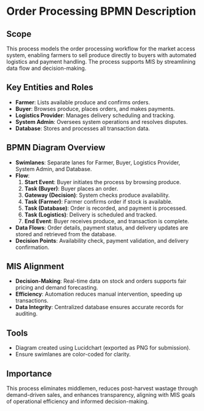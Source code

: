 # Order Processing BPMN Description

## Scope
This process models the order processing workflow for the market access system, enabling farmers to sell produce directly to buyers with automated logistics and payment handling. The process supports MIS by streamlining data flow and decision-making.

## Key Entities and Roles
- **Farmer**: Lists available produce and confirms orders.
- **Buyer**: Browses produce, places orders, and makes payments.
- **Logistics Provider**: Manages delivery scheduling and tracking.
- **System Admin**: Oversees system operations and resolves disputes.
- **Database**: Stores and processes all transaction data.

## BPMN Diagram Overview
- **Swimlanes**: Separate lanes for Farmer, Buyer, Logistics Provider, System Admin, and Database.
- **Flow**:
  1. **Start Event**: Buyer initiates the process by browsing produce.
  2. **Task (Buyer)**: Buyer places an order.
  3. **Gateway (Decision)**: System checks produce availability.
  4. **Task (Farmer)**: Farmer confirms order if stock is available.
  5. **Task (Database)**: Order is recorded, and payment is processed.
  6. **Task (Logistics)**: Delivery is scheduled and tracked.
  7. **End Event**: Buyer receives produce, and transaction is complete.
- **Data Flows**: Order details, payment status, and delivery updates are stored and retrieved from the database.
- **Decision Points**: Availability check, payment validation, and delivery confirmation.

## MIS Alignment
- **Decision-Making**: Real-time data on stock and orders supports fair pricing and demand forecasting.
- **Efficiency**: Automation reduces manual intervention, speeding up transactions.
- **Data Integrity**: Centralized database ensures accurate records for auditing.

## Tools
- Diagram created using Lucidchart (exported as PNG for submission).
- Ensure swimlanes are color-coded for clarity.

## Importance
This process eliminates middlemen, reduces post-harvest wastage through demand-driven sales, and enhances transparency, aligning with MIS goals of operational efficiency and informed decision-making.